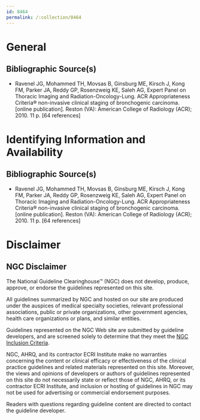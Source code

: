 ```yaml
---
id: 8464
permalink: /:collection/8464
---
```


# General

## Bibliographic Source(s)

- Ravenel JG, Mohammed TH, Movsas B, Ginsburg ME, Kirsch J, Kong FM, Parker JA, Reddy GP, Rosenzweig KE, Saleh AG, Expert Panel on Thoracic Imaging and Radiation-Oncology-Lung. ACR Appropriateness Criteria® non-invasive clinical staging of bronchogenic carcinoma. [online publication]. Reston (VA): American College of Radiology (ACR); 2010. 11 p. [64 references]

# Identifying Information and Availability

## Bibliographic Source(s)

- Ravenel JG, Mohammed TH, Movsas B, Ginsburg ME, Kirsch J, Kong FM, Parker JA, Reddy GP, Rosenzweig KE, Saleh AG, Expert Panel on Thoracic Imaging and Radiation-Oncology-Lung. ACR Appropriateness Criteria® non-invasive clinical staging of bronchogenic carcinoma. [online publication]. Reston (VA): American College of Radiology (ACR); 2010. 11 p. [64 references]

# Disclaimer

## NGC Disclaimer

The National Guideline Clearinghouse™ (NGC) does not develop, produce, approve, or endorse the guidelines represented on this site.

All guidelines summarized by NGC and hosted on our site are produced under the auspices of medical specialty societies, relevant professional associations, public or private organizations, other government agencies, health care organizations or plans, and similar entities.

Guidelines represented on the NGC Web site are submitted by guideline developers, and are screened solely to determine that they meet the [NGC Inclusion Criteria](/help-and-about/summaries/inclusion-criteria).

NGC, AHRQ, and its contractor ECRI Institute make no warranties concerning the content or clinical efficacy or effectiveness of the clinical practice guidelines and related materials represented on this site. Moreover, the views and opinions of developers or authors of guidelines represented on this site do not necessarily state or reflect those of NGC, AHRQ, or its contractor ECRI Institute, and inclusion or hosting of guidelines in NGC may not be used for advertising or commercial endorsement purposes.

Readers with questions regarding guideline content are directed to contact the guideline developer.

